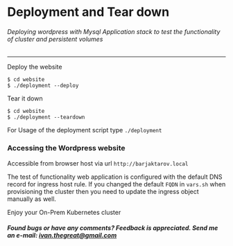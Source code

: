 # Deployment and Tear down
###### Deploying wordpress with Mysql Application stack to test the functionality of cluster and persistent volumes
---

Deploy the website

```
$ cd website
$ ./deployment --deploy
```

Tear it down

```
$ cd website
$ ./deployment --teardown
```

For Usage of the deployment script type `./deployment`

### Accessing the Wordpress website

Accessible from browser host via url `http://barjaktarov.local`

The test of functionality web application is configured with the default DNS record for ingress host rule. If you changed the default `FQDN` in `vars.sh` when provisioning the cluster then you need to update the ingress object manually as well.

Enjoy your On-Prem Kubernetes cluster

##### Found bugs or have any comments? Feedback is appreciated. Send me an e-mail: ivan.thegreat@gmail.com
